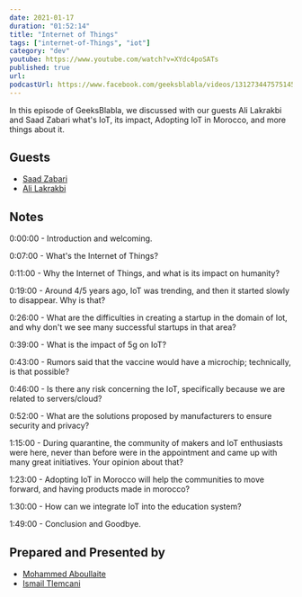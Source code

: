 ```yaml
---
date: 2021-01-17
duration: "01:52:14"
title: "Internet of Things"
tags: ["internet-of-Things", "iot"]
category: "dev"
youtube: https://www.youtube.com/watch?v=XYdc4poSATs
published: true
url:
podcastUrl: https://www.facebook.com/geeksblabla/videos/1312734475751456
---
```


In this episode of GeeksBlabla, we discussed with our guests Ali Lakrakbi and Saad Zabari what's IoT, its impact, Adopting IoT in Morocco, and more things about it.

## Guests

- [Saad Zabari](https://www.facebook.com/zabari.saad)
- [Ali Lakrakbi](https://www.facebook.com/alilakrakbi)

## Notes

0:00:00 - Introduction and welcoming.

0:07:00 - What's the Internet of Things?

0:11:00 - Why the Internet of Things, and what is its impact on humanity?

0:19:00 - Around 4/5 years ago, IoT was trending, and then it started slowly to disappear. Why is that?

0:26:00 - What are the difficulties in creating a startup in the domain of Iot, and why don't we see many successful startups in that area?

0:39:00 - What is the impact of 5g on IoT?

0:43:00 - Rumors said that the vaccine would have a microchip; technically, is that possible?

0:46:00 - Is there any risk concerning the IoT, specifically because we are related to servers/cloud?

0:52:00 - What are the solutions proposed by manufacturers to ensure security and privacy?

1:15:00 - During quarantine, the community of makers and IoT enthusiasts were here, never than before were in the appointment and came up with many great initiatives. Your opinion about that?

1:23:00 - Adopting IoT in Morocco will help the communities to move forward, and having products made in morocco?

1:30:00 - How can we integrate IoT into the education system?

1:49:00 - Conclusion and Goodbye.

## Prepared and Presented by

- [Mohammed Aboullaite](https://aboullaite.me/)
- [Ismail Tlemcani](https://www.facebook.com/profile.php?id=100010413469638)
